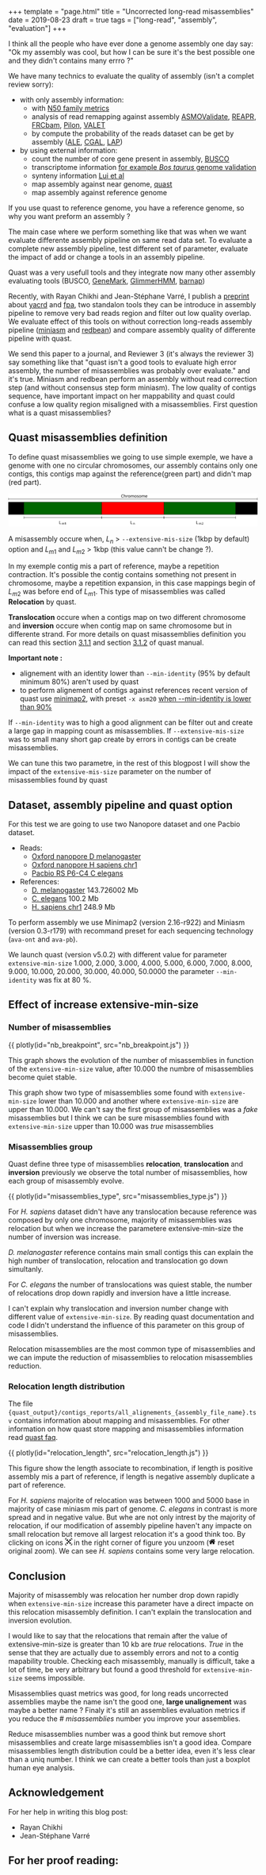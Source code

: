 +++
template = "page.html"
title = "Uncorrected long-read misassemblies"
date = 2019-08-23
draft = true
tags = ["long-read", "assembly", "evaluation"]
+++

I think all the people who have ever done a genome assembly one day say: "Ok my assembly was cool, but how I can be sure it's the best possible one and they didn't contains many errro ?"

We have many technics to evaluate the quality of assembly (isn't a complet review sorry):
- with only assembly information:
  + with [N50 family metrics](https://doi.org/10.1089/cmb.2017.0013)
  + analysis of read remapping against assembly [ASMOValidate](http://amos.sourceforge.net/wiki/index.php/Amosvalidate), [REAPR](https://www.sanger.ac.uk/science/tools/reapr), [FRCbam](https://github.com/vezzi/FRC_align), [Pilon](https://github.com/broadinstitute/pilon/wiki), [VALET](https://www.cbcb.umd.edu/software/valet)
  + by compute the probability of the reads dataset can be get by assembly ([ALE](https://doi.org/10.1093/bioinformatics/bts723), [CGAL](https://doi.org/10.1186/gb-2013-14-1-r8), [LAP](https://doi.org/10.1186/1756-0500-6-334))
- by using external information: 
  + count the number of core gene present in assembly, [BUSCO](https://busco.ezlab.org/)
  + transcriptome information [for example *Bos taurus* genome validation](https://doi.org/10.1186/gb-2009-10-4-r42)
  + synteny information [Lui et al](https://doi.org/10.1186/s12859-018-2026-4)
  + map assembly against near genome, [quast](https://doi.org/10.1093/bioinformatics/btt086)
  + map assembly against reference genome
  
If you use quast to reference genome, you have a reference genome, so why you want preform an assembly ?

The main case where we perform something like that was when we want evaluate differente assembly pipeline on same read data set. To evaluate a complete new assembly pipeline, test different set of parameter, evaluate the impact of add or change a tools in an assembly pipeline.

Quast was a very usefull tools and they integrate now many other assembly evaluating tools (BUSCO, [GeneMark](http://exon.gatech.edu/GeneMark/), [GlimmerHMM](https://doi.org/10.1093/bioinformatics/bth315), [barnap](https://github.com/tseemann/barrnap))

Recently, with Rayan Chikhi and Jean-Stéphane Varré, I publish a [preprint](https://www.biorxiv.org/content/10.1101/674036v2) about [yacrd](https://github.com/natir/yacrd/) and [fpa](https://github.com/natir/fpa), two standalon tools they can be introduce in assembly pipeline to remove very bad reads region and filter out low quality overlap. We evaluate effect of this tools on without correction long-reads assembly pipeline ([miniasm](https://github.com/lh3/miniasm) and [redbean](https://github.com/ruanjue/wtdbg2)) and compare assembly quality of differente pipeline with quast.

We send this paper to a journal, and Reviewer 3 (it's always the reviewer 3) say something like that "quast isn't a good tools to evaluate high error assembly, the number of misassemblies was probably over evaluate." and it's true. Miniasm and redbean perform an assembly without read correction step (and without consensus step form miniasm). The low quality of contigs sequence, have important impact on her mappability and quast could confuse a low quality region misaligned with a misassemblies. First question what is a quast misassemblies?

## Quast misassemblies definition

To define quast misassemblies we going to use simple exemple, we have a genome with one no circular chromosomes, our assembly contains only one contigs, this contigs map against the reference(green part) and didn't map (red part).

![misassemblies_def.svg](misassemblies_def.svg)

A misassembly occure when, $L_n$ > `--extensive-mis-size` (1kbp by default) option and $L_{m1}$ and $L_{m2}$ > 1kbp (this value cann't be change ?).

In my exemple contig mis a part of reference, maybe a repetition contraction. It's possible the contig contains something not present in chromosome, maybe a repetition expansion, in this case mappings begin of $L_{m2}$ was before end of $L_{m1}$. This type of misassemblies was called **Relocation** by quast.

**Translocation** occure when a contigs map on two different chromosome and **inversion** occure when contig map on same chromosome but in differente strand. For more details on quast misassemblies definition you can read this section [3.1.1](http://quast.bioinf.spbau.ru/manual.html#misassemblies) and section [3.1.2](http://quast.bioinf.spbau.ru/manual.html#sec3.1.2) of quast manual.

**Important note :**
- alignement with an identity lower than `--min-identity` (95% by default minimum 80%) aren't used by quast
- to perform alignement of contigs against references recent version of quast use [minimap2](https://github.com/lh3/minimap2), with preset `-x asm20` [when --min-identity is lower than 90%](https://github.com/ablab/quast/blob/b040cc9140c7630eea95f94cdda3b825cf4a22c3/quast_libs/ca_utils/align_contigs.py#L65)

If `--min-identity` was to high a good alignment can be filter out and create a large gap in mapping count as misassemblies. If `--extensive-mis-size` was to small many short gap create by errors in contigs can be create misassemblies.

We can tune this two parametre, in the rest of this blogpost I will show the impact of the `extensive-mis-size` parameter on the number of misassemblies found by quast

## Dataset, assembly pipeline and quast option

For this test we are going to use two Nanopore dataset and one Pacbio dataset.
- Reads:
  * [Oxford nanopore D melanogaster](https://www.ebi.ac.uk/ena/data/view/SRX3676783)
  * [Oxford nanopore H sapiens chr1](http://s3.amazonaws.com/nanopore-human-wgs/chr1.sorted.bam)
  * [Pacbio RS P6-C4 C elegans](http://datasets.pacb.com.s3.amazonaws.com/2014/c_elegans/list.html)
- References:
  * [D. melanogaster](https://www.ncbi.nlm.nih.gov/assembly/GCF_000001215.4) 143.726002 Mb
  * [C. elegans](ftp://ftp.ensembl.org/pub/release-95/fasta/caenorhabditis_elegans/dna/Caenorhabditis_elegans.WBcel235.dna.toplevel.fa.gz) 100.2 Mb
  * [H. sapiens chr1](ftp://ftp.ensembl.org/pub/release-95/fasta/homo_sapiens/dna/Homo_sapiens.GRCh38.dna.chromosome.1.fa.gz) 248.9 Mb
  
To perform assembly we use Minimap2 (version 2.16-r922) and Miniasm (version 0.3-r179) with recommand preset for each sequencing technology (`ava-ont` and `ava-pb`).

We launch quast (version v5.0.2) with different value for parameter `extensive-min-size` 1.000, 2.000, 3.000, 4.000, 5.000, 6.000, 7.000, 8.000, 9.000, 10.000, 20.000, 30.000, 40.000, 50.0000 the parameter `--min-identity` was fix at 80 %.

## Effect of increase extensive-min-size

### Number of misassemblies

{{ plotly(id="nb_breakpoint", src="nb_breakpoint.js") }}

This graph shows the evolution of the number of misassemblies in function of the `extensive-min-size` value, after 10.000 the numbre of misassemblies become quiet stable.

This graph show two type of misassemblies some found with `extensive-min-size` lower than 10.000 and another where `extensive-min-size` are upper than 10.000. We can't say the first group of misassemblies was a *fake* misassemblies but I think we can be sure misassemblies found with `extensive-min-size` upper than 10.000 was *true* misassemblies

### Misassemblies group

Quast define three type of misassemblies **relocation**, **translocation** and **inversion** previously we observe the total number of misassemblies, how each group of misassembly evolve.

{{ plotly(id="misassemblies_type", src="misassemblies_type.js") }}

For *H. sapiens* dataset didn't have any translocation because reference was composed by only one chromosome, majority of misassemblies was relocation but when we increase the parametere extensive-min-size the number of inversion was increase.

*D. melanogaster* reference contains main small contigs this can explain the high number of translocation, relocation and translocation go down simultanly. 

For *C. elegans* the number of translocations was quiest stable, the number of relocations drop down rapidly and inversion have a little increase.

I can't explain why translocation and inversion number change with different value of `extensive-min-size`. By reading quast documentation and code I didn't understand the influence of this parameter on this group of misassemblies.

Relocation misassemblies are the most common type of misassemblies and we can impute the reduction of misassemblies to relocation misassemblies reduction.

### Relocation length distribution

The file `{quast_output}/contigs_reports/all_alignements_{assembly_file_name}.tsv` contains information about mapping and misassemblies. For other information on how quast store mapping and misassemblies information read [quast faq](http://quast.bioinf.spbau.ru/manual.html#sec7).

{{ plotly(id="relocation_length", src="relocation_length.js") }}

This figure show the length associate to recombination, if length is positive assembly mis a part of reference, if length is negative assembly duplicate a part of reference.

For *H. sapiens* majorite of relocation was between 1000 and 5000 base in majority of case miniasm mis part of genome. *C. elegans* in contrast is more spread and in negative value. But whe are not only intrest by the majority of relocation, if our modification of assembly pipeline haven't any impacte on small relocation but remove all largest relocation it's a good think too. By clicking on icons <svg viewBox="0 0 1000 1000" class="icon" height="1em" width="1em"><path d="m250 850l-187 0-63 0 0-62 0-188 63 0 0 188 187 0 0 62z m688 0l-188 0 0-62 188 0 0-188 62 0 0 188 0 62-62 0z m-875-938l0 188-63 0 0-188 0-62 63 0 187 0 0 62-187 0z m875 188l0-188-188 0 0-62 188 0 62 0 0 62 0 188-62 0z m-125 188l-1 0-93-94-156 156 156 156 92-93 2 0 0 250-250 0 0-2 93-92-156-156-156 156 94 92 0 2-250 0 0-250 0 0 93 93 157-156-157-156-93 94 0 0 0-250 250 0 0 0-94 93 156 157 156-157-93-93 0 0 250 0 0 250z" transform="matrix(1 0 0 -1 0 850)"></path></svg> in the right corner of figure you unzoom (<svg viewBox="0 0 928.6 1000" class="icon" height="1em" width="1em"><path d="m786 296v-267q0-15-11-26t-25-10h-214v214h-143v-214h-214q-15 0-25 10t-11 26v267q0 1 0 2t0 2l321 264 321-264q1-1 1-4z m124 39l-34-41q-5-5-12-6h-2q-7 0-12 3l-386 322-386-322q-7-4-13-4-7 2-12 7l-35 41q-4 5-3 13t6 12l401 334q18 15 42 15t43-15l136-114v109q0 8 5 13t13 5h107q8 0 13-5t5-13v-227l122-102q5-5 6-12t-4-13z" transform="matrix(1 0 0 -1 0 850)"></path></svg> reset original zoom).
We can see *H. sapiens* contains some very large relocation.

## Conclusion

Majority of misassembly was relocation her number drop down rapidly when `extensive-min-size` increase this parameter have a direct impacte on this relocation misassembly definition. I can't explain the translocation and inversion evolution.

I would like to say that the relocations that remain after the value of extensive-min-size is greater than 10 kb are *true* relocations. *True* in the sense that they are actually due to assembly errors and not to a contig mapability trouble. Checking each misassembly, manually is difficult, take a lot of time, be very arbitrary but found a good threshold for `extensive-min-size` seems impossible.

Misassemblies quast metrics was good, for long reads uncorrected assemblies maybe the name isn't the good one, **large unalignement** was maybe a better name ? Finaly it's still an assemblies evaluation metrics if you reduce the *# misassemblies* number you improve your assemblies.

Reduce misassemblies number was a good think but remove short misassemblies and create large misassemblies isn't a good idea. Compare misassemblies length distribution could be a better idea, even it's less clear than a uniq number. I think we can create a better tools than just a boxplot human eye analysis.

## Acknowledgement

For her help in writing this blog post:
- Rayan Chikhi
- Jean-Stéphane Varré

For her proof reading:
-

